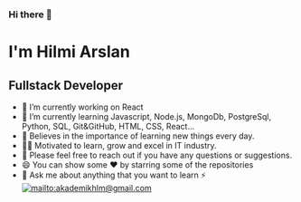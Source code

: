 ### Hi there 👋

<h1>I'm Hilmi Arslan</h1>

 <h2>Fullstack Developer</h2>

- 🔭 I’m currently working on React
- 🌱 I’m currently learning  Javascript, Node.js, MongoDb, PostgreSql, Python, SQL, Git&GitHub, HTML, CSS, React...
- 📝 Believes in the importance of learning new things every day.
- 👨‍💻 Motivated to learn, grow and excel in IT industry.
- 💬 Please feel free to reach out if you have any questions or suggestions.
- 😄 You can show some ❤️   by starring some of the repositories
- 💬 Ask me about anything that you want to learn  ⚡ <a href="mailto:akademikhlm@gmail.com" target="_blank">
    <img src="https://img.shields.io/badge/%20-gmail-B23121" alt="mailto:akademikhlm@gmail.com">
</a>
